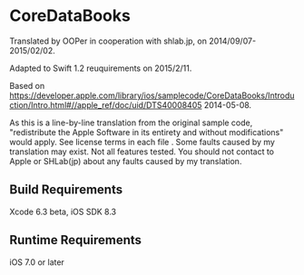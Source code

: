 # CoreDataBooks

Translated by OOPer in cooperation with shlab.jp, on 2014/09/07-2015/02/02.

Adapted to Swift 1.2 reuquirements on 2015/2/11.

Based on
<https://developer.apple.com/library/ios/samplecode/CoreDataBooks/Introduction/Intro.html#//apple_ref/doc/uid/DTS40008405>
2014-05-08.

As this is a line-by-line translation from the original sample code, "redistribute the Apple Software in its entirety and without modifications" would apply. See license terms in each file .
Some faults caused by my translation may exist. Not all features tested.
You should not contact to Apple or SHLab(jp) about any faults caused by my translation.


Build Requirements
------------------------------
Xcode 6.3 beta, iOS SDK 8.3


Runtime Requirements
------------------------------
iOS 7.0 or later
